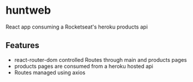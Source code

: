 # huntweb
React app consuming a Rocketseat's heroku products api

## Features

- react-router-dom controlled Routes through main and products pages
- products pages are consumed from a heroku hosted api
- Routes managed using axios
